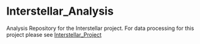 # Interstellar_Analysis
Analysis Repository for the Interstellar project. For data processing for this project please see [Interstellar_Project](https://github.com/WayScience/pyroptosis_signature)


